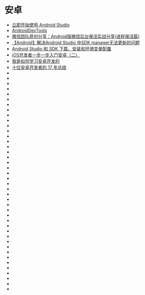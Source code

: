 # 安卓

*   [立即开始使用 Android Studio](http://www.android-studio.org/)
*   [AndroidDevTools](https://www.androiddevtools.cn/)
*   [微信团队原创分享：Android版微信后台保活实战分享(进程保活篇)](http://www.52im.net/thread-210-1-1.html)
*   [【Android】解决Android Studio 中SDK manager无法更新的问题](https://blog.csdn.net/lchad/article/details/42110647)
*   [Android Studio 和 SDK 下载、安装和环境变量配置](https://blog.csdn.net/siwuxie095/article/details/53431818)
*   [iOS开发者一步一步入门安卓（二）](https://www.jianshu.com/p/342191da2a33)
*   [我是如何学习安卓开发的](https://mp.weixin.qq.com/s/fkNRpubQMxaxVaycA4hNLw?utm_source=tuicool&utm_medium=referral)
*   [十位安卓开发者的 17 年总结](https://blog.csdn.net/D29h1jQy3akVx/article/details/78950096?utm_source=tuicool&utm_medium=referral)
*   []()
*   []()
*   []()
*   []()
*   []()
*   []()
*   []()
*   []()
*   []()
*   []()
*   []()
*   []()
*   []()
*   []()
*   []()
*   []()
*   []()
*   []()
*   []()
*   []()
*   []()
*   []()
*   []()
*   []()
*   []()
*   []()
*   []()
*   []()
*   []()
*   []()
*   []()
*   []()
*   []()
*   []()
*   []()
*   []()
*   []()
*   []()
*   []()
*   []()
*   []()
*   []()


